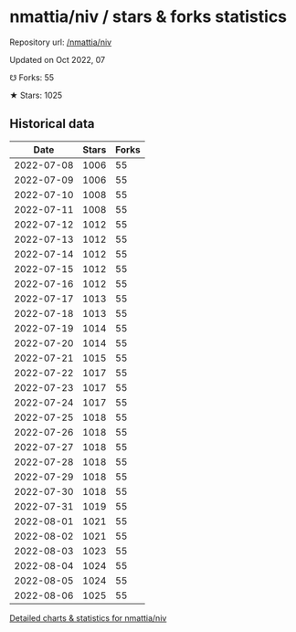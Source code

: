 # nmattia/niv / stars & forks statistics

Repository url: [/nmattia/niv](https://github.com/nmattia/niv)

Updated on Oct 2022, 07

☋ Forks: 55

★ Stars: 1025

## Historical data
| Date | Stars | Forks |
|------|-------|-------|
| 2022-07-08 | 1006 | 55 | 
| 2022-07-09 | 1006 | 55 | 
| 2022-07-10 | 1008 | 55 | 
| 2022-07-11 | 1008 | 55 | 
| 2022-07-12 | 1012 | 55 | 
| 2022-07-13 | 1012 | 55 | 
| 2022-07-14 | 1012 | 55 | 
| 2022-07-15 | 1012 | 55 | 
| 2022-07-16 | 1012 | 55 | 
| 2022-07-17 | 1013 | 55 | 
| 2022-07-18 | 1013 | 55 | 
| 2022-07-19 | 1014 | 55 | 
| 2022-07-20 | 1014 | 55 | 
| 2022-07-21 | 1015 | 55 | 
| 2022-07-22 | 1017 | 55 | 
| 2022-07-23 | 1017 | 55 | 
| 2022-07-24 | 1017 | 55 | 
| 2022-07-25 | 1018 | 55 | 
| 2022-07-26 | 1018 | 55 | 
| 2022-07-27 | 1018 | 55 | 
| 2022-07-28 | 1018 | 55 | 
| 2022-07-29 | 1018 | 55 | 
| 2022-07-30 | 1018 | 55 | 
| 2022-07-31 | 1019 | 55 | 
| 2022-08-01 | 1021 | 55 | 
| 2022-08-02 | 1021 | 55 | 
| 2022-08-03 | 1023 | 55 | 
| 2022-08-04 | 1024 | 55 | 
| 2022-08-05 | 1024 | 55 | 
| 2022-08-06 | 1025 | 55 | 


[Detailed charts & statistics for nmattia/niv](https://reviewgithub.com/rep/nmattia/niv)
